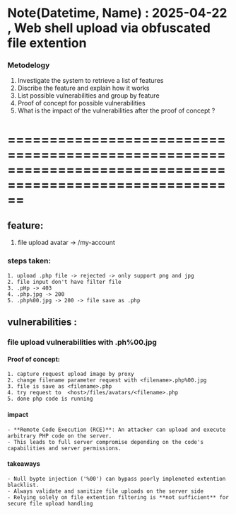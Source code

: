 # Note(Datetime, Name) : 2025-04-22 , Web shell upload via obfuscated file extention

### Metodelogy
 1. Investigate the system to retrieve a list of features
 2. Discribe the feature and explain how it works
 3. List possible vulnerabilities and group by feature
 4. Proof of concept for possible vulnerabilities
 5. What is the impact of the vulnerabilities after the proof of concept ? 


# ==========================================================================================================

>

## feature:      
1. file upload avatar -> /my-account
### steps taken:
    1. upload .php file -> rejected -> only support png and jpg
    2. file input don't have filter file 
    3. .pHp -> 403
    4. .php.jpg -> 200
    5. .php%00.jpg -> 200 -> file save as .php

## vulnerabilities : 
### file upload vulnerabilities with .ph%00.jpg
#### Proof of concept:
    1. capture request upload image by proxy
    2. change filename parameter request with <filename>.php%00.jpg
    3. file is save as <filename>.php
    4. try request to  <host>/files/avatars/<filename>.php 
    5. done php code is running

#### impact
    - **Remote Code Execution (RCE)**: An attacker can upload and execute arbitrary PHP code on the server.
    - This leads to full server compromise depending on the code's capabilities and server permissions.

#### takeaways
    - Null bypte injection ('%00') can bypass poorly impleneted extention blacklist.
    - Always validate and sanitize file uploads on the server side
    - Relying solely on file extention filtering is **not sufficient** for secure file upload handling
    
    

    


